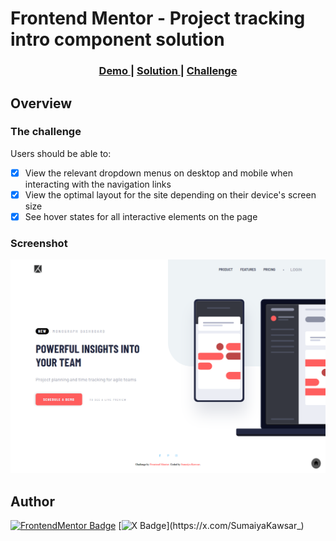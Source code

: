 # Frontend Mentor - Project tracking intro component solution

<div align="center">
  <h3>
    <a href="https://sumaiyakawsar.github.io/frontend-mentor-challenges-using-react/#/project56">
      Demo
    </a>
    <span> | </span>
    <a href="https://github.com/sumaiyakawsar/frontend-mentor-challenges-using-react/tree/main/src/pages/56-project-tracking-intro">
      Solution
    </a>
    <span> | </span>
    <a href="https://www.frontendmentor.io/challenges/project-tracking-intro-component-5d289097500fcb331a67d80e">
      Challenge
    </a>
  </h3>
</div>
 

## Overview
 
### The challenge

Users should be able to:
 
- [x] View the relevant dropdown menus on desktop and mobile when interacting with the navigation links
- [x] View the optimal layout for the site depending on their device's screen size
- [x] See hover states for all interactive elements on the page

### Screenshot

![Screenshot](../homepage/images/project56-project-tracking-intro.webp)


## Author

[![FrontendMentor Badge](https://img.shields.io/badge/-_SumaiyaKawsar_-3F54A3?style=plastic&labelColor=3F54A3&logo=frontend-mentor&logoColor=white&link=https://www.frontendmentor.io/profile/sumaiyakawsar)](https://www.frontendmentor.io/profile/sumaiyakawsar) [![X Badge](https://img.shields.io/badge/-_SumaiyaKawsar_-black?style=plastic&labelColor=black&logo=X&logoColor=white&link=https://x.com/SumaiyaKawsar_)](https://x.com/SumaiyaKawsar_)